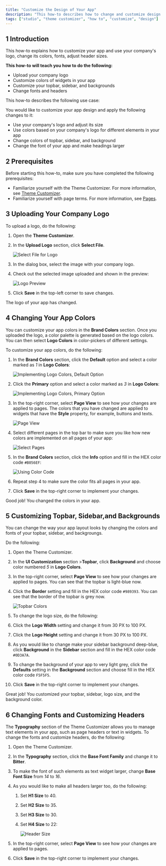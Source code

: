```yaml
---
title: "Customize the Design of Your App"
description: "This how-to describes how to change and customize design in Mendix Studio."
tags: ["studio", "theme customizer", "how to", "customize", "design"]
---
```


## 1 Introduction

This how-to explains how to customize your app and use your company's logo, change its colors, fonts, adjust header sizes. 

**This how-to will teach you how to do the following:**

* Upload your company logo
* Customize colors of widgets in your app
* Customize your topbar, sidebar, and backgrounds
* Change fonts and headers

This how-to describes the following use case: 

You would like to customize your app design and apply the following changes to it:

* Use your company's logo and adjust its size
* Use colors based on your company's logo for different elements in your app
* Change colors of topbar, sidebar, and background
* Change the font of your app and make headings larger

## 2 Prerequisites

Before starting this how-to, make sure you have completed the following prerequisites:

* Familiarize yourself with the Theme Customizer. For more information, see [Theme Customizer](/studio/theme-customizer). 
* Familiarize yourself with page terms. For more information, see [Pages](/studio/page-editor). 

## 3 Uploading Your Company Logo 

To upload a logo, do the following:

1. Open the **Theme Customizer**.

2. In the **Upload Logo** section, click **Select File**.

   ![Select File for Logo](attachments/theme-customizer-how-to-customize-design/select-logo.png)

3. In the dialog box, select the image with your company logo.

4. Check out the selected image uploaded and shown in the preview:

   ![Logo Preview](attachments/theme-customizer-how-to-customize-design/logo-preview.png)

5. Click **Save** in the top-left corner to save changes.

The logo of your app has changed.

## 4 Changing Your App Colors

You can customize your app colors in the **Brand Colors** section. Once you uploaded the logo, a color palette is generated based on the logo colors. You can then select **Logo Colors** in color-pickers of different settings.

To customize your app colors, do the following:

1. In the **Brand Colors** section, click the **Default** option and select a color marked as *1* in **Logo Colors**:

    ![Implementing Logo Colors, Default Option](attachments/theme-customizer-how-to-customize-design/implementing-logo-colors-default.png)

2. Click the **Primary** option and select a color marked as *3* in **Logo Colors**:

    ![Implementing Logo Colors, Primary Option](attachments/theme-customizer-how-to-customize-design/implementing-logo-colors-primary.png)

3. In the top-right corner, select **Page View** to see how your changes are applied to pages. The colors that you have changed are applied to widgets that have the **Style** property, for example, buttons and texts. 

    ![Page View](attachments/theme-customizer-how-to-customize-design/page-view.png)

4. Select different pages in the top bar to make sure you like how new colors are implemented on all pages of your app:

    ![Select Pages](attachments/theme-customizer-how-to-customize-design/selecting-pages.png)

5. In the **Brand Colors** section, click the **Info** option and fill in the HEX color code `#B056EF`:

    ![Using Color Code](attachments/theme-customizer-how-to-customize-design/hex-color-code.png)

6. Repeat step 4 to make sure the color fits all pages in your app.
7. Click **Save** in the top-right corner to implement your changes.

Good job! You changed the colors in your app. 

## 5 Customizing Topbar, Sidebar,and Backgrounds

You can change the way your app layout looks by changing the colors and fonts of your topbar, sidebar, and backgroungs.

Do the following:

1.  Open the Theme Customizer.

2.  In the **UI Customization** section >**Topbar**, click **Background** and choose color numbered *5* in **Logo Colors**.  

3.  In the top-right corner, select **Page View** to see how your changes are applied to pages. You can see that the topbar is light-blue now. 

4. Click the **Border** setting and fill in the HEX color code `#989393`. You can see that the border of the topbar is grey now.

   ![Topbar Colors](attachments/theme-customizer-how-to-customize-design/topbar-colors.png)

5.  To change the logo size, do the following:

   1. Click the **Logo Width** setting and change it from 30 PX to 100 PX.
   2.  Click the **Logo Height** setting and change it from 30 PX to 100 PX.

6. As you would like to change make your sidebar background deep-blue, click **Background** in the **Sidebar** section and fill in the HEX color code `#0D3A7A`.

7. To change the background of your app to very light grey, click the **Defaults** setting in the **Background** section and choose fill in the HEX color code `F5F5F5`.

8. Click **Save** in the top-right corner to implement your changes.

Great job! You customized your topbar, sidebar, logo size, and the background color.

## 6 Changing Fonts and Customizing Headers

The **Typography** section of the Theme Customizer allows you to manage text elements in your app, such as page headers or text in widgets. To change the fonts and customize headers, do the following:

1. Open the Theme Customizer.

2. In the **Typography** section, click the **Base Font Family** and change it to **Bitter**. 

3. To make the font of such elements as text widget larger, change **Base Font Size** from *14* to *16*.

4.  As you would like to make all headers larger too, do the following:

    1. Set **H1 Size** to 40.

    2. Set **H2 Size** to 35.

    3. Set **H3 Size** to 30.

    4. Set **H4 Size** to 22:

        ![Header Size](attachments/theme-customizer-how-to-customize-design/header-size.png)

5. In the top-right corner, select **Page View** to see how your changes are applied to pages.

6. Click **Save** in the top-right corner to implement your changes.